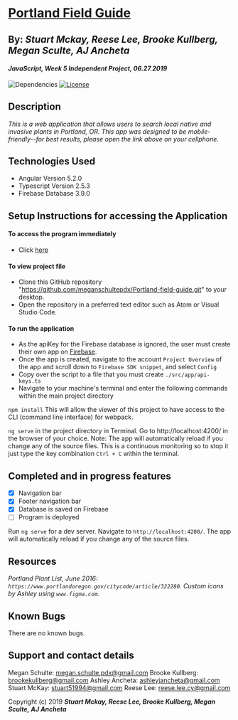 # [Portland Field Guide](https://portland-field-guide.firebaseapp.com/)
## By: **_Stuart Mckay, Reese Lee, Brooke Kullberg, Megan Sculte, AJ Ancheta_**

#### _JavaScript, Week 5 Independent Project, *06.27.2019*_

![Dependencies](https://img.shields.io/badge/dependencies-up%20to%20date-brightgreen.svg)
[![License](https://img.shields.io/badge/license-MIT-blue.svg)](https://opensource.org/licenses/MIT)


## Description
_This is a web application that allows users to search local native and invasive plants in Portland, OR. This app was designed to be mobile-friendly--for best results, please open the link above on your cellphone._

## Technologies Used

  * Angular Version 5.2.0
  * Typescript Version 2.5.3
  * Firebase Database 3.9.0

## Setup Instructions for accessing the Application

#### To access the program immediately
* Click [here](https://portland-field-guide.firebaseapp.com/)

#### To view project file
* Clone this GitHub repository "https://github.com/meganschultepdx/Portland-field-guide.git" to your desktop. 
* Open the repository in a preferred text editor such as Atom or Visual Studio Code.

#### To run the application
* As the apiKey for the Firebase database is ignored, the user must create their own app on [Firebase](https://firebase.google.com/). 
* Once the app is created, navigate to the account `Project Overview` of the app and scroll down to `Firebase SDK snippet`, and select `Config`
*  Copy over the script to a file that you must create `./src/app/api-keys.ts`
* Navigate to your machine's terminal and enter the following commands within the main project directory

`npm install` This will allow the viewer of this project to have access to the CLI (command line interface) for webpack.

`ng serve` in the project directory in Terminal. Go to http://localhost:4200/ in the browser of your choice. Note: The app will automatically reload if you change any of the source files. This is a continuous monitoring so to stop it just type the key combination `Ctrl + C` within the terminal.

## Completed and in progress features

- [x] Navigation bar
- [x] Footer navigation bar
- [x] Database is saved on Firebase
- [ ] Program is deployed

Run `ng serve` for a dev server. Navigate to `http://localhost:4200/`. The app will automatically reload if you change any of the source files.

## Resources
_Portland Plant List, June 2016: `https://www.portlandoregon.gov/citycode/article/322280`._
_Custom icons by Ashley using `www.figma.com`._

## Known Bugs
There are no known bugs. 

## Support and contact details
Megan Schulte: megan.schulte.pdx@gmail.com
Brooke Kullberg: brookekullberg@gmail.com
Ashley Ancheta: ashleyjancheta@gmail.com
Stuart McKay: stuart51994@gmail.com
Reese Lee: reese.lee.cy@gmail.com
 

Copyright (c) 2019 **_Stuart Mckay, Reese Lee, Brooke Kullberg, Megan Sculte, AJ Ancheta_**
